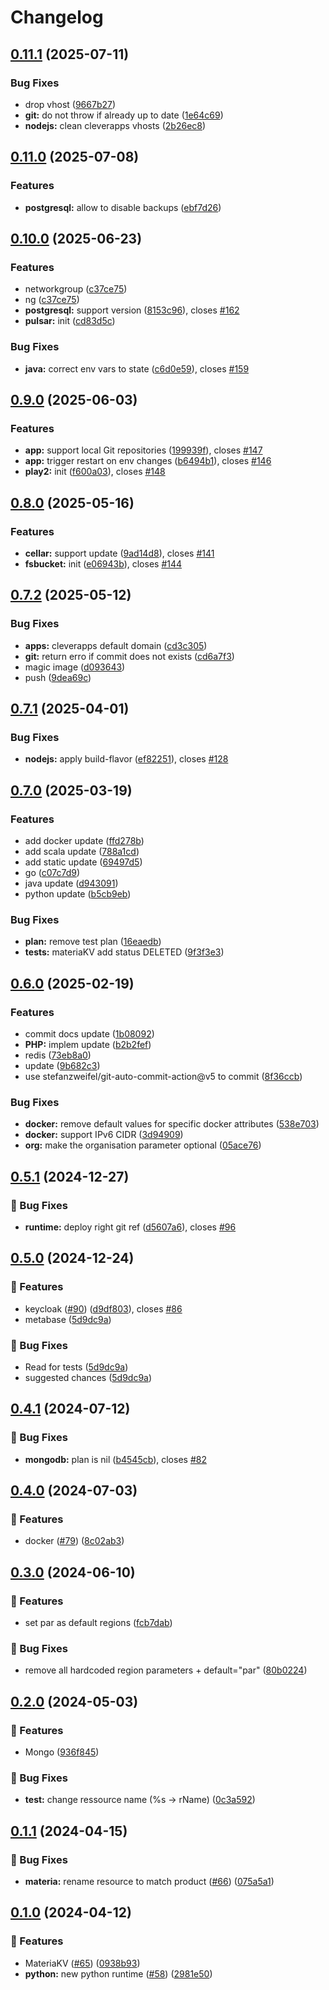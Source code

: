 # Changelog

## [0.11.1](https://github.com/CleverCloud/terraform-provider-clevercloud/compare/v0.11.0...v0.11.1) (2025-07-11)


### Bug Fixes

* drop vhost ([9667b27](https://github.com/CleverCloud/terraform-provider-clevercloud/commit/9667b27921b3204f1485b88f5fac0c1c8ceb0089))
* **git:** do not throw if already up to date ([1e64c69](https://github.com/CleverCloud/terraform-provider-clevercloud/commit/1e64c69e404c45198533f6b438dc32a253c65bfb))
* **nodejs:** clean cleverapps vhosts ([2b26ec8](https://github.com/CleverCloud/terraform-provider-clevercloud/commit/2b26ec8c73a36e78790aff9d0aa066eaaa0b14f3))

## [0.11.0](https://github.com/CleverCloud/terraform-provider-clevercloud/compare/v0.10.0...v0.11.0) (2025-07-08)


### Features

* **postgresql:** allow to disable backups ([ebf7d26](https://github.com/CleverCloud/terraform-provider-clevercloud/commit/ebf7d26b527459f56df3490fe28a803c766e9ac1))

## [0.10.0](https://github.com/CleverCloud/terraform-provider-clevercloud/compare/v0.9.0...v0.10.0) (2025-06-23)


### Features

* networkgroup ([c37ce75](https://github.com/CleverCloud/terraform-provider-clevercloud/commit/c37ce75cd3ae34f858a4f24ad8fd0be4ff7e19d0))
* ng ([c37ce75](https://github.com/CleverCloud/terraform-provider-clevercloud/commit/c37ce75cd3ae34f858a4f24ad8fd0be4ff7e19d0))
* **postgresql:** support version ([8153c96](https://github.com/CleverCloud/terraform-provider-clevercloud/commit/8153c9670c03ca00ec35430167f734216bfccb38)), closes [#162](https://github.com/CleverCloud/terraform-provider-clevercloud/issues/162)
* **pulsar:** init ([cd83d5c](https://github.com/CleverCloud/terraform-provider-clevercloud/commit/cd83d5c09ef0cd38308b8f96f134329ef5f33d64))


### Bug Fixes

* **java:** correct env vars to state ([c6d0e59](https://github.com/CleverCloud/terraform-provider-clevercloud/commit/c6d0e593db22327c6e9a2a0ac9cb78aab28b2eb6)), closes [#159](https://github.com/CleverCloud/terraform-provider-clevercloud/issues/159)

## [0.9.0](https://github.com/CleverCloud/terraform-provider-clevercloud/compare/v0.8.0...v0.9.0) (2025-06-03)


### Features

* **app:** support local Git repositories ([199939f](https://github.com/CleverCloud/terraform-provider-clevercloud/commit/199939f334e4b3fb56d20348444bf4f0f3323e9f)), closes [#147](https://github.com/CleverCloud/terraform-provider-clevercloud/issues/147)
* **app:** trigger restart on env changes ([b6494b1](https://github.com/CleverCloud/terraform-provider-clevercloud/commit/b6494b1f5460f2542a07e41c5c94829a7d450f8b)), closes [#146](https://github.com/CleverCloud/terraform-provider-clevercloud/issues/146)
* **play2:** init ([f600a03](https://github.com/CleverCloud/terraform-provider-clevercloud/commit/f600a0346752c8fd4c55a5058b951a287ed5d0a1)), closes [#148](https://github.com/CleverCloud/terraform-provider-clevercloud/issues/148)

## [0.8.0](https://github.com/CleverCloud/terraform-provider-clevercloud/compare/v0.7.2...v0.8.0) (2025-05-16)


### Features

* **cellar:** support update ([9ad14d8](https://github.com/CleverCloud/terraform-provider-clevercloud/commit/9ad14d8cf7430ccc209dcf4f5bed903a7de3c9e8)), closes [#141](https://github.com/CleverCloud/terraform-provider-clevercloud/issues/141)
* **fsbucket:** init ([e06943b](https://github.com/CleverCloud/terraform-provider-clevercloud/commit/e06943ba79061c2073e39bf0776b6f48d7ef879b)), closes [#144](https://github.com/CleverCloud/terraform-provider-clevercloud/issues/144)

## [0.7.2](https://github.com/CleverCloud/terraform-provider-clevercloud/compare/v0.7.1...v0.7.2) (2025-05-12)


### Bug Fixes

* **apps:** cleverapps default domain ([cd3c305](https://github.com/CleverCloud/terraform-provider-clevercloud/commit/cd3c30524cf6ea24af78eef0cdba2b4269a8fcf6))
* **git:** return erro if commit does not exists ([cd6a7f3](https://github.com/CleverCloud/terraform-provider-clevercloud/commit/cd6a7f3d240c627b63d30d91d3b5a957e8b59aac))
* magic image ([d093643](https://github.com/CleverCloud/terraform-provider-clevercloud/commit/d093643ade4e7789793fe93dc9b771c9bde00417))
* push ([9dea69c](https://github.com/CleverCloud/terraform-provider-clevercloud/commit/9dea69ce2ff6a821d111a97667cabb5331e0fac5))

## [0.7.1](https://github.com/CleverCloud/terraform-provider-clevercloud/compare/v0.7.0...v0.7.1) (2025-04-01)


### Bug Fixes

* **nodejs:** apply build-flavor ([ef82251](https://github.com/CleverCloud/terraform-provider-clevercloud/commit/ef82251922b8f0f03f1aff54bdd7abc955a46812)), closes [#128](https://github.com/CleverCloud/terraform-provider-clevercloud/issues/128)

## [0.7.0](https://github.com/CleverCloud/terraform-provider-clevercloud/compare/v0.6.0...v0.7.0) (2025-03-19)


### Features

* add docker update ([ffd278b](https://github.com/CleverCloud/terraform-provider-clevercloud/commit/ffd278bb4facd753fe0d9616a0992212836ac6bd))
* add scala update ([788a1cd](https://github.com/CleverCloud/terraform-provider-clevercloud/commit/788a1cd551dbb511e60ded77b9b2ee2f7acbea01))
* add static update ([69497d5](https://github.com/CleverCloud/terraform-provider-clevercloud/commit/69497d5225c7b6075e2b769eb051fa3869872164))
* go ([c07c7d9](https://github.com/CleverCloud/terraform-provider-clevercloud/commit/c07c7d99b24c606ce9a5346c0d5f97ea71db1999))
* java update ([d943091](https://github.com/CleverCloud/terraform-provider-clevercloud/commit/d9430912bab1bd735a912cbe9bd7307eb5e0971a))
* python update ([b5cb9eb](https://github.com/CleverCloud/terraform-provider-clevercloud/commit/b5cb9ebd9c857e4de5cd91b68b2126754ec25702))


### Bug Fixes

* **plan:** remove test plan ([16eaedb](https://github.com/CleverCloud/terraform-provider-clevercloud/commit/16eaedb5ab55b13d6c2d4a7c2ea72750adae7b32))
* **tests:** materiaKV add status DELETED ([9f3f3e3](https://github.com/CleverCloud/terraform-provider-clevercloud/commit/9f3f3e355be7a0b2f86a8a21008d77b846ee0488))

## [0.6.0](https://github.com/CleverCloud/terraform-provider-clevercloud/compare/v0.5.1...v0.6.0) (2025-02-19)


### Features

* commit docs update ([1b08092](https://github.com/CleverCloud/terraform-provider-clevercloud/commit/1b08092032cb2bedef894aba0b290711645bdfa6))
* **PHP:** implem update ([b2b2fef](https://github.com/CleverCloud/terraform-provider-clevercloud/commit/b2b2fef5f190cd246288649685084a373b835f5b))
* redis ([73eb8a0](https://github.com/CleverCloud/terraform-provider-clevercloud/commit/73eb8a099e529ecf634a76548b270c3cf50f6e57))
* update ([9b682c3](https://github.com/CleverCloud/terraform-provider-clevercloud/commit/9b682c3d1937281737ba563267be3b411f47505c))
* use stefanzweifel/git-auto-commit-action@v5 to commit ([8f36ccb](https://github.com/CleverCloud/terraform-provider-clevercloud/commit/8f36ccbda19ee1468f99c986625c2b1ca9dfa06c))


### Bug Fixes

* **docker:** remove default values for specific docker attributes ([538e703](https://github.com/CleverCloud/terraform-provider-clevercloud/commit/538e703881f1ea1643c145981146010a30b3b606))
* **docker:** support IPv6 CIDR ([3d94909](https://github.com/CleverCloud/terraform-provider-clevercloud/commit/3d949097114d355fc72cdeaf36613871d454136c))
* **org:** make the organisation parameter optional ([05ace76](https://github.com/CleverCloud/terraform-provider-clevercloud/commit/05ace76560a5568c0f07ad8ceaa893b8bb926c9c))

## [0.5.1](https://github.com/CleverCloud/terraform-provider-clevercloud/compare/v0.5.0...v0.5.1) (2024-12-27)


### 🐛 Bug Fixes

* **runtime:** deploy right git ref ([d5607a6](https://github.com/CleverCloud/terraform-provider-clevercloud/commit/d5607a63ac030d97dd1e0c11f41d3457860bb33d)), closes [#96](https://github.com/CleverCloud/terraform-provider-clevercloud/issues/96)

## [0.5.0](https://github.com/CleverCloud/terraform-provider-clevercloud/compare/v0.4.1...v0.5.0) (2024-12-24)


### 🚀 Features

* keycloak ([#90](https://github.com/CleverCloud/terraform-provider-clevercloud/issues/90)) ([d9df803](https://github.com/CleverCloud/terraform-provider-clevercloud/commit/d9df803de7ade0a60bd69e6febbfd8f5fc056c3f)), closes [#86](https://github.com/CleverCloud/terraform-provider-clevercloud/issues/86)
* metabase ([5d9dc9a](https://github.com/CleverCloud/terraform-provider-clevercloud/commit/5d9dc9a1bd6e28b92171e0994b41f5988bd344ad))


### 🐛 Bug Fixes

* Read for tests ([5d9dc9a](https://github.com/CleverCloud/terraform-provider-clevercloud/commit/5d9dc9a1bd6e28b92171e0994b41f5988bd344ad))
* suggested chances ([5d9dc9a](https://github.com/CleverCloud/terraform-provider-clevercloud/commit/5d9dc9a1bd6e28b92171e0994b41f5988bd344ad))

## [0.4.1](https://github.com/CleverCloud/terraform-provider-clevercloud/compare/v0.4.0...v0.4.1) (2024-07-12)


### 🐛 Bug Fixes

* **mongodb:** plan is nil ([b4545cb](https://github.com/CleverCloud/terraform-provider-clevercloud/commit/b4545cb86561e55c54baefc19574be7d874070b6)), closes [#82](https://github.com/CleverCloud/terraform-provider-clevercloud/issues/82)

## [0.4.0](https://github.com/CleverCloud/terraform-provider-clevercloud/compare/v0.3.0...v0.4.0) (2024-07-03)


### 🚀 Features

* docker ([#79](https://github.com/CleverCloud/terraform-provider-clevercloud/issues/79)) ([8c02ab3](https://github.com/CleverCloud/terraform-provider-clevercloud/commit/8c02ab3b5d5823487abd7707cabb6ba8d7616bf2))

## [0.3.0](https://github.com/CleverCloud/terraform-provider-clevercloud/compare/v0.2.0...v0.3.0) (2024-06-10)


### 🚀 Features

* set par as default regions ([fcb7dab](https://github.com/CleverCloud/terraform-provider-clevercloud/commit/fcb7dab06844dacf5ede92f73cfee920f4a98855))


### 🐛 Bug Fixes

* remove all hardcoded region parameters + default="par" ([80b0224](https://github.com/CleverCloud/terraform-provider-clevercloud/commit/80b0224a531ac3d5f36d69040cc0361142446da8))

## [0.2.0](https://github.com/CleverCloud/terraform-provider-clevercloud/compare/v0.1.1...v0.2.0) (2024-05-03)


### 🚀 Features

* Mongo ([936f845](https://github.com/CleverCloud/terraform-provider-clevercloud/commit/936f8451a7118b66141ca59301315ec384a58909))


### 🐛 Bug Fixes

* **test:** change ressource name (%s -&gt; rName) ([0c3a592](https://github.com/CleverCloud/terraform-provider-clevercloud/commit/0c3a5922629f61dcf9a3b1a20b9b0bb2cb589857))

## [0.1.1](https://github.com/CleverCloud/terraform-provider-clevercloud/compare/v0.1.0...v0.1.1) (2024-04-15)


### 🐛 Bug Fixes

* **materia:** rename resource to match product ([#66](https://github.com/CleverCloud/terraform-provider-clevercloud/issues/66)) ([075a5a1](https://github.com/CleverCloud/terraform-provider-clevercloud/commit/075a5a122567efa4a19da4f6aae57261fb7480c7))

## [0.1.0](https://github.com/CleverCloud/terraform-provider-clevercloud/compare/v0.0.16...v0.1.0) (2024-04-12)


### 🚀 Features

* MateriaKV ([#65](https://github.com/CleverCloud/terraform-provider-clevercloud/issues/65)) ([0938b93](https://github.com/CleverCloud/terraform-provider-clevercloud/commit/0938b93639934f7b3001ddfa03423a2e321c47b1))
* **python:** new python runtime ([#58](https://github.com/CleverCloud/terraform-provider-clevercloud/issues/58)) ([2981e50](https://github.com/CleverCloud/terraform-provider-clevercloud/commit/2981e5097520c62d6d4a15306752f5c9d404299c))
